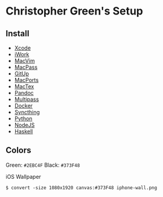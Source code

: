 # Christopher Green's Setup

## Install

- [Xcode](https://developer.apple.com/xcode/)
- [iWork](https://www.apple.com/iwork/)
- [MacVim](https://macvim-dev.github.io/macvim/)
- [MacPass](https://macpassapp.org)
- [GitUp](https://gitup.co)
- [MacPorts](https://www.macports.org)
- [MacTex](https://www.tug.org/mactex/)
- [Pandoc](https://pandoc.org)
- [Multipass](https://multipass.run)
- [Docker](https://docs.docker.com)
- [Syncthing](https://syncthing.net)
- [Python](https://www.python.org/downloads/)
- [NodeJS](https://nodejs.org/en/)
- [Haskell](https://www.haskell.org/platform/mac.html)

## Colors

Green: `#2EBC4F` 
Black: `#373F48` 

iOS Wallpaper

```
$ convert -size 1080x1920 canvas:#373F48 iphone-wall.png
```
